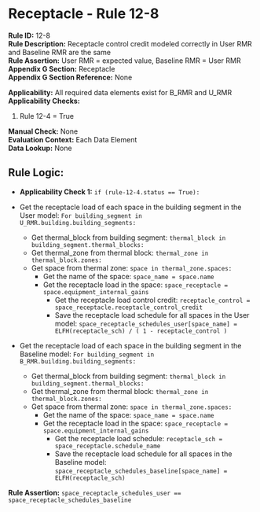 
# Receptacle - Rule 12-8

**Rule ID:** 12-8  
**Rule Description:** Receptacle control credit modeled correctly in User RMR and Baseline RMR are the same  
**Rule Assertion:** User RMR = expected value, Baseline RMR = User RMR  
**Appendix G Section:** Receptacle  
**Appendix G Section Reference:** None  

**Applicability:** All required data elements exist for B_RMR and U_RMR  
**Applicability Checks:**  

  1. Rule 12-4 = True  

**Manual Check:** None  
**Evaluation Context:** Each Data Element  
**Data Lookup:** None  

## Rule Logic:  

- **Applicability Check 1:** ```if (rule-12-4.status == True):```
- Get the receptacle load of each space in the building segment in the User model: ```For building_segment in U_RMR.building.building_segments:```  
  - Get thermal_block from building segment: ```thermal_block in building_segment.thermal_blocks:```
  - Get thermal_zone from thermal block: ```thermal_zone in thermal_block.zones:```
  - Get space from thermal zone: ```space in thermal_zone.spaces:```  
    - Get the name of the space: ```space_name = space.name```
    - Get the receptacle load in the space: ```space_receptacle = space.equipment_internal_gains```
      - Get the receptacle load control credit: ```receptacle_control = space_receptacle.receptacle_control_credit```
      - Save the receptacle load schedule for all spaces in the User model: ```space_receptacle_schedules_user[space_name] = ELFH(receptacle_sch) / ( 1 - receptacle_control )```

- Get the receptacle load of each space in the building segment in the Baseline model: ```For building_segment in B_RMR.building.building_segments:```  
  - Get thermal_block from building segment: ```thermal_block in building_segment.thermal_blocks:```
  - Get thermal_zone from thermal block: ```thermal_zone in thermal_block.zones:```
  - Get space from thermal zone: ```space in thermal_zone.spaces:```  
    - Get the name of the space: ```space_name = space.name```
    - Get the receptacle load in the space: ```space_receptacle = space.equipment_internal_gains```
      - Get the receptacle load schedule: ```receptacle_sch = space_receptacle.schedule_name```
      - Save the receptacle load schedule for all spaces in the Baseline model: ```space_receptacle_schedules_baseline[space_name] = ELFH(receptacle_sch)```

**Rule Assertion:** ```space_receptacle_schedules_user == space_receptacle_schedules_baseline```  
